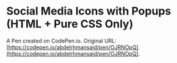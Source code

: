 # Social Media Icons with Popups (HTML + Pure  CSS Only)

A Pen created on CodePen.io. Original URL: [https://codepen.io/abdelrhmansaid/pen/OJRNOpQ](https://codepen.io/abdelrhmansaid/pen/OJRNOpQ).
